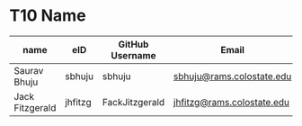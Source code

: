 # T10 Name

| name         | eID    | GitHub Username | Email                     |
|--------------|--------|-----------------|---------------------------|
| Saurav Bhuju | sbhuju | sbhuju          | sbhuju@rams.colostate.edu |
| Jack Fitzgerald | jhfitzg | FackJitzgerald | jhfitzg@rams.colostate.edu |